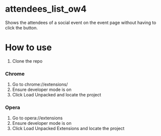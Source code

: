 # attendees_list_ow4
Shows the attendees of a social event on the event page without having to click the button.

# How to use

1. Clone the repo

### Chrome
1. Go to chrome://extensions/
2. Ensure developer mode is on
3. Click Load Unpacked and locate the project

### Opera
1. Go to opera://extensions
2. Ensure developer mode is on
3. Click Load Unpacked Extensions and locate the project
